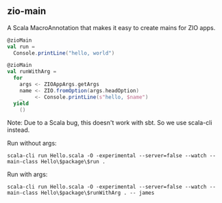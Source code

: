 zio-main
--------

A Scala MacroAnnotation that makes it easy to create mains for ZIO apps.

```scala
@zioMain
val run =
  Console.printLine("hello, world")

@zioMain
val runWithArg =
  for
    args <- ZIOAppArgs.getArgs
    name <- ZIO.fromOption(args.headOption)
    _    <- Console.printLine(s"hello, $name")
  yield
    ()
```

Note: Due to a Scala bug, this doesn't work with sbt. So we use scala-cli instead.

Run without args:
```
scala-cli run Hello.scala -O -experimental --server=false --watch --main-class Hello\$package\$run .
```

Run with args:
```
scala-cli run Hello.scala -O -experimental --server=false --watch --main-class Hello\$package\$runWithArg . -- james
```
